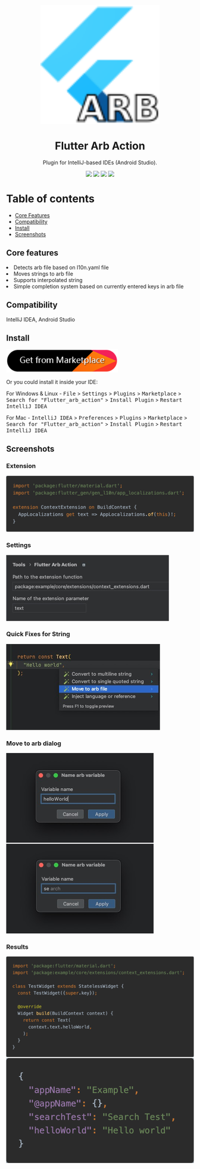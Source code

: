<div align="center">
    <a href="https://plugins.jetbrains.com/plugin/22746-flutter-arb-action">
        <img src="./src/main/resources/META-INF/pluginIcon.svg" width="320" height="320" alt="logo"/>
    </a>
</div>
<h1 align="center">Flutter Arb Action</h1>
<p align="center">Plugin for IntelliJ-based IDEs (Android Studio).</p>

<p align="center">
<a href="https://www.apache.org/licenses/LICENSE-2.0"><img src="https://img.shields.io/badge/License-Apache_2.0-yellow.svg"></a>
<a href="https://plugins.jetbrains.com/plugin/22746-flutter-arb-action"><img src="https://img.shields.io/jetbrains/plugin/r/rating/22746-flutter-arb-action"></a>
<a href="https://plugins.jetbrains.com/embeddable/install/22746"><img src="https://img.shields.io/jetbrains/plugin/d/22746-flutter-arb-action.svg?style=flat-square"></a>
<a href="https://plugins.jetbrains.com/plugin/22746-flutter-arb-action"><img src="https://img.shields.io/jetbrains/plugin/v/22746-flutter-arb-action.svg?style=flat-square"></a>
</p>

# Table of contents

- [Core Features](#core-features)
- [Compatibility](#compatibility)
- [Install](#install)
- [Screenshots](#screenshots)

## Core features

<li>Detects arb file based on l10n.yaml file</li>
<li>Moves strings to arb file</li>
<li>Supports interpolated string</li>
<li>Simple completion system based on currently entered keys in arb file</li>

## Compatibility

IntelliJ IDEA, Android Studio

## Install

<a href="https://plugins.jetbrains.com/embeddable/install/22746">
    <img src="./screenshots/get_from_marketplace.png" width="300"/>
</a>

Or you could install it inside your IDE:

For Windows & Linux - <kbd>File</kbd> > <kbd>Settings</kbd> > <kbd>Plugins</kbd> > <kbd>Marketplace</kbd> > <kbd>Search for "Flutter_arb_action"</kbd> > <kbd>Install Plugin</kbd> > <kbd>Restart IntelliJ IDEA</kbd>

For Mac - <kbd>IntelliJ IDEA</kbd> > <kbd>Preferences</kbd> > <kbd>Plugins</kbd> > <kbd>Marketplace</kbd> > <kbd>Search for "Flutter_arb_action"</kbd> > <kbd>Install Plugin</kbd>  > <kbd>Restart IntelliJ IDEA</kbd>

## Screenshots

### Extension

<img width="640" alt="extension" src="./screenshots/extension.png">

### Settings

<img alt="settings" src="./screenshots/settings.png">

### Quick Fixes for String

<img alt="quick_fixes" src="./screenshots/quick_fixes.png">

### Move to arb dialog

<img alt="dialog" src="./screenshots/dialog.png">
<img alt="dialog_completion" src="./screenshots/dialog_completion.png">

### Results

<img width="640" alt="dart_file" src="./screenshots/result_dart_file.png">
<img alt="dart_file" src="./screenshots/result_arb_file.png">